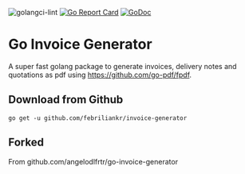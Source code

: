 ![golangci-lint](https://github.com/febriliankr/invoice-generator/actions/workflows/golangci-lint.yml/badge.svg)
[![Go Report Card](https://goreportcard.com/badge/github.com/febriliankr/invoice-generator)](https://goreportcard.com/report/github.com/febriliankr/invoice-generator)
[![GoDoc](https://godoc.org/github.com/febriliankr/invoice-generator?status.svg)](https://godoc.org/github.com/febriliankr/invoice-generator)

# Go Invoice Generator

A super fast golang package to generate invoices, delivery notes and quotations as pdf
using https://github.com/go-pdf/fpdf.

## Download from Github

```
go get -u github.com/febriliankr/invoice-generator
```

## Forked

From github.com/angelodlfrtr/go-invoice-generator